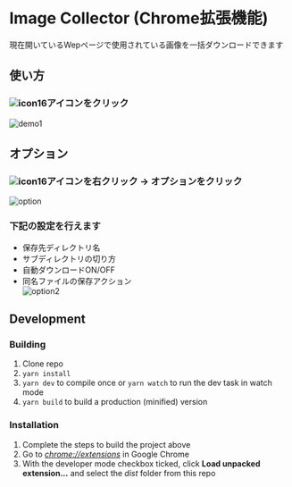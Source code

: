 # Image Collector (Chrome拡張機能)

現在開いているWepページで使用されている画像を一括ダウンロードできます

## 使い方

### ![icon16](https://user-images.githubusercontent.com/21310288/55963019-fa996d00-5cac-11e9-95f1-534583baccfd.png)アイコンをクリック 

![demo1](https://user-images.githubusercontent.com/21310288/55962750-78a94400-5cac-11e9-8ace-f216d903d02a.gif)

## オプション
### ![icon16](https://user-images.githubusercontent.com/21310288/55963019-fa996d00-5cac-11e9-95f1-534583baccfd.png)アイコンを右クリック → オプションをクリック
![option](https://user-images.githubusercontent.com/21310288/55963392-b35fac00-5cad-11e9-921e-2cec20a0972d.png)

### 下記の設定を行えます
- 保存先ディレクトリ名
- サブディレクトリの切り方
- 自動ダウンロードON/OFF
- 同名ファイルの保存アクション  
![option2](https://user-images.githubusercontent.com/21310288/55963495-e99d2b80-5cad-11e9-945e-1a06ba45e3da.png)

## Development
### Building

1.  Clone repo
2.  `yarn install`
3.  `yarn dev` to compile once or `yarn watch` to run the dev task in watch mode
4.  `yarn build` to build a production (minified) version

### Installation

1.  Complete the steps to build the project above
2.  Go to [_chrome://extensions_](chrome://extensions) in Google Chrome
3.  With the developer mode checkbox ticked, click **Load unpacked extension...** and select the _dist_ folder from this repo
